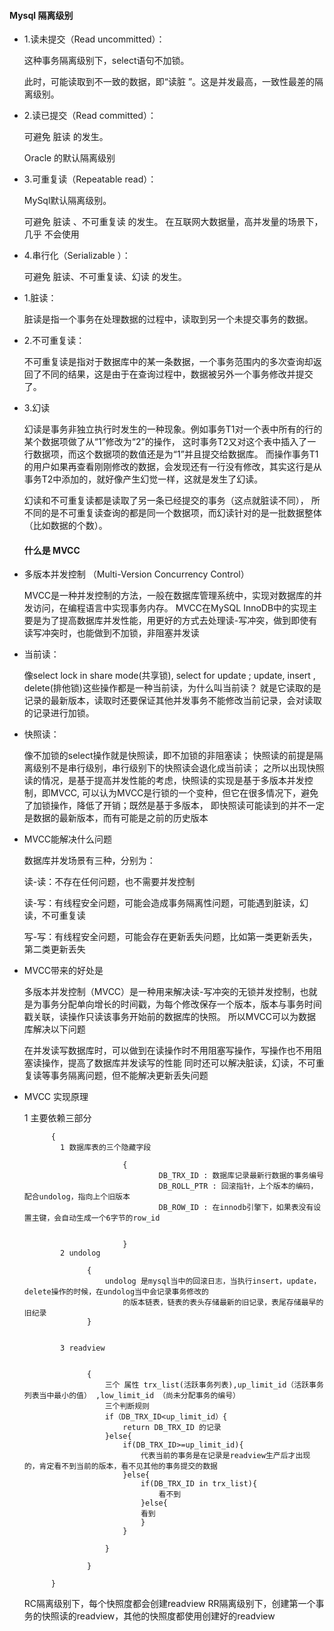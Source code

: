 

#### Mysql 隔离级别
 
- 1.读未提交（Read uncommitted）：
   
   这种事务隔离级别下，select语句不加锁。
   
   此时，可能读取到不一致的数据，即“读脏 ”。这是并发最高，一致性最差的隔离级别。
   
- 2.读已提交（Read committed）：
   
   可避免 脏读 的发生。
   
   Oracle 的默认隔离级别
   
   
- 3.可重复读（Repeatable read）：
   
   MySql默认隔离级别。
   
   可避免 脏读 、不可重复读 的发生。  在互联网大数据量，高并发量的场景下，几乎 不会使用

   
- 4.串行化（Serializable ）：
   
   可避免 脏读、不可重复读、幻读 的发生。
   
   
- 1.脏读：
  
  脏读是指一个事务在处理数据的过程中，读取到另一个未提交事务的数据。

- 2.不可重复读：
  
  不可重复读是指对于数据库中的某一条数据，一个事务范围内的多次查询却返回了不同的结果，这是由于在查询过程中，数据被另外一个事务修改并提交了。
  
- 3.幻读
  
  幻读是事务非独立执行时发生的一种现象。例如事务T1对一个表中所有的行的某个数据项做了从“1”修改为“2”的操作，
  这时事务T2又对这个表中插入了一行数据项，而这个数据项的数值还是为“1”并且提交给数据库。
  而操作事务T1的用户如果再查看刚刚修改的数据，会发现还有一行没有修改，其实这行是从事务T2中添加的，就好像产生幻觉一样，这就是发生了幻读。
  
  幻读和不可重复读都是读取了另一条已经提交的事务（这点就脏读不同），
  所不同的是不可重复读查询的都是同一个数据项，而幻读针对的是一批数据整体（比如数据的个数）。

    #### 什么是 MVCC

- 多版本并发控制 （Multi-Version Concurrency Control）

    MVCC是一种并发控制的方法，一般在数据库管理系统中，实现对数据库的并发访问，在编程语言中实现事务内存。
    MVCC在MySQL InnoDB中的实现主要是为了提高数据库并发性能，用更好的方式去处理读-写冲突，做到即使有读写冲突时，也能做到不加锁，非阻塞并发读
    
- 当前读：

     像select lock in share mode(共享锁),
     select for update ; 
     update, insert ,
     delete(排他锁)这些操作都是一种当前读，为什么叫当前读？
     就是它读取的是记录的最新版本，读取时还要保证其他并发事务不能修改当前记录，会对读取的记录进行加锁。
     
- 快照读：

    像不加锁的select操作就是快照读，即不加锁的非阻塞读；
    快照读的前提是隔离级别不是串行级别，串行级别下的快照读会退化成当前读；
    之所以出现快照读的情况，是基于提高并发性能的考虑，快照读的实现是基于多版本并发控制，即MVCC,
    可以认为MVCC是行锁的一个变种，但它在很多情况下，避免了加锁操作，降低了开销；既然是基于多版本，
    即快照读可能读到的并不一定是数据的最新版本，而有可能是之前的历史版本
    
    
-  MVCC能解决什么问题
    
    数据库并发场景有三种，分别为：
    
    读-读：不存在任何问题，也不需要并发控制
    
    读-写：有线程安全问题，可能会造成事务隔离性问题，可能遇到脏读，幻读，不可重复读
    
    写-写：有线程安全问题，可能会存在更新丢失问题，比如第一类更新丢失，第二类更新丢失
    
    
- MVCC带来的好处是

  多版本并发控制（MVCC）是一种用来解决读-写冲突的无锁并发控制，也就是为事务分配单向增长的时间戳，为每个修改保存一个版本，版本与事务时间戳关联，读操作只读该事务开始前的数据库的快照。 
  所以MVCC可以为数据库解决以下问题
  
  在并发读写数据库时，可以做到在读操作时不用阻塞写操作，写操作也不用阻塞读操作，提高了数据库并发读写的性能
  同时还可以解决脏读，幻读，不可重复读等事务隔离问题，但不能解决更新丢失问题


- MVCC 实现原理

    1 主要依赖三部分
        
            {
              1 数据库表的三个隐藏字段 
                        
                            {
                                    DB_TRX_ID : 数据库记录最新行数据的事务编号
                                    DB_ROLL_PTR : 回滚指针，上个版本的编码，配合undolog，指向上个旧版本
                                    DB_ROW_ID : 在innodb引擎下，如果表没有设置主键，会自动生成一个6字节的row_id
                                    
                            
                            }
              2 undolog
                    
                    {
                        undolog 是mysql当中的回滚日志，当执行insert，update，delete操作的时候，在undolog当中会记录事务修改的
                            的版本链表，链表的表头存储最新的旧记录，表尾存储最早的旧纪录
                    }
                    
                    
              3 readview
              
              
                    {
                        三个 属性 trx_list(活跃事务列表),up_limit_id（活跃事务列表当中最小的值） ,low_limit_id （尚未分配事务的编号）
                        三个判断规则
                        if（DB_TRX_ID<up_limit_id）{
                            return DB_TRX_ID 的记录
                        }else{
                            if(DB_TRX_ID>=up_limit_id){
                                代表当前的事务是在记录是readview生产后才出现的，肯定看不到当前的版本，看不见其他的事务提交的数据
                            }else{
                                if(DB_TRX_ID in trx_list){
                                    看不到
                                }else{
                                看到
                                }
                            }
                            
                        }
                    
                    }
            
            }
            
     RC隔离级别下，每个快照度都会创建readview
     RR隔离级别下，创建第一个事务的快照读的readview，其他的快照度都使用创建好的readview
      